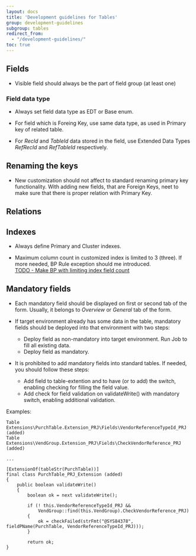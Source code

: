 ```yaml
---
layout: docs
title: 'Development guidelines for Tables'
group: development-guidelines
subgroup: tables
redirect_from:
  - "/development-guidelines/"
toc: true
---
```


## Fields

- Visible field should always be the part of field group (at least one)

### Field data type

- Always set field data type as EDT or Base enum.

- For field which is Foreing Key, use same data type, as used in Primary key of related table.

- For _RecId_ and _TableId_ data stored in the field, use Extended Data Types _RefRecId_ and _RefTableId_ respectively. 

## Renaming the keys

- New customization should not affect to standard renaming primary key functionality. With adding new fields, that are Foreign Keys, neet to make sure that there is proper relation with Primary Key. 

## Relations


## Indexes

- Always define Primary and Cluster indexes.

- Maximum column count in customized index is limited to 3 (three). If more needed, BP Rule exception should me introduced.   
[TODO - Make BP with limiting index field count](todo.md)

## Mandatory fields

- Each mandatory field should be displayed on first or second tab of the form. Usually, it belongs to _Overview_ or _General_ tab of the form.

- If target environment already has some data in the table, mandatory fields should be deployed into that environment with two steps:
  - Deploy field as non-mandatory into target environment. Run Job to fill all existing data.
  - Deploy field as mandatory.

- It is prohibited to add mandatory fields into standard tables. If needed, you should follow these steps:
  - Add field to table-extention and to have (or to add) the switch, enabling checking for filling the field value.
  - Add check for field validation on validateWrite() with mandatory switch, enabling additional validation.

Examples:

```
Table Extensions\PurchTable.Extension_PRJ\Fields\VendorReferenceTypeId_PRJ (added)
Table Extensions\VendGroup.Extension_PRJ\Fields\CheckVendorReference_PRJ (added)

...

[ExtensionOf(tableStr(PurchTable))]
final class PurchTable_PRJ_Extension (added)
{
    public boolean validateWrite()
    {
        boolean ok = next validateWrite();
    
        if (! this.VendorReferenceTypeId_PRJ &&
            VendGroup::find(this.VendGroup).CheckVendorReference_PRJ)
        {
            ok = checkFailed(strFmt("@SYS84378", fieldPName(PurchTable, VendorReferenceTypeId_PRJ)));
        }
    
        return ok;
}
```
